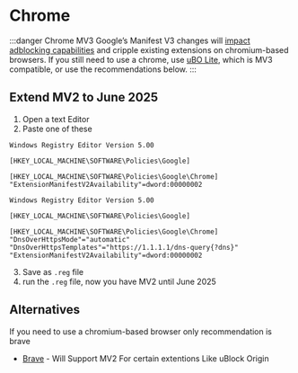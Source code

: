 # Chrome

:::danger Chrome MV3
Google’s Manifest V3 changes will [impact adblocking capabilities](https://www.eff.org/deeplinks/2021/12/chrome-users-beware-manifest-v3-deceitful-and-threatening) and cripple existing extensions on chromium-based browsers. If you still need to use a chrome, use [uBO Lite](https://github.com/uBlockOrigin/uBOL-home), which is MV3 compatible, or use the recommendations below.
:::

## Extend MV2 to June 2025

1. Open a text Editor
2. Paste one of these

```
Windows Registry Editor Version 5.00

[HKEY_LOCAL_MACHINE\SOFTWARE\Policies\Google]

[HKEY_LOCAL_MACHINE\SOFTWARE\Policies\Google\Chrome]
"ExtensionManifestV2Availability"=dword:00000002

```

```
Windows Registry Editor Version 5.00

[HKEY_LOCAL_MACHINE\SOFTWARE\Policies\Google]

[HKEY_LOCAL_MACHINE\SOFTWARE\Policies\Google\Chrome]
"DnsOverHttpsMode"="automatic"
"DnsOverHttpsTemplates"="https://1.1.1.1/dns-query{?dns}"
"ExtensionManifestV2Availability"=dword:00000002

```
3. Save as `.reg` file
4. run the `.reg` file, now you have MV2 until June 2025

## Alternatives
If you need to use a chromium-based browser only recommendation is brave <br>
- [Brave](/adblocking-privacy/brave) - Will Support MV2 For certain extentions Like uBlock Origin
